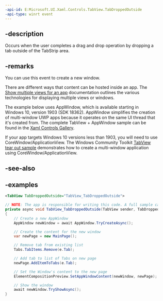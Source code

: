 ```yaml
---
-api-id: E:Microsoft.UI.Xaml.Controls.TabView.TabDroppedOutside
-api-type: winrt event
---
```


## -description

Occurs when the user completes a drag and drop operation by dropping a tab outside of the TabStrip area. 

## -remarks

You can use this event to create a new window. 

There are different ways that content can be hosted inside an app. The [Show multiple views for an app](https://docs.microsoft.com/windows/uwp/design/layout/show-multiple-views) documentation outlines the various technologies for displaying multiple views or windows. 

The example below uses AppWindow, which is available starting in Windows 10, version 1903 (SDK 18362). AppWindow simplifies the creation of multi-window UWP apps because it operates on the same UI thread that it's created from. The complete TabView + AppWindow sample can be found in the [Xaml Controls Gallery](https://github.com/microsoft/Xaml-Controls-Gallery/blob/w/stmoy/TabViewPreview/XamlControlsGallery/TabViewPages/TabViewWindowingSamplePage.xaml.cs). 

If your app targets Windows 10 versions less than 1903, you will need to use CoreWindow/ApplicationView. The Windows Community Toolkit [TabView tear out sample](https://github.com/windows-toolkit/Sample-TabView-TearOff/tree/master/TabViewTear) demonstrates how to create a multi-window application using CoreWindow/ApplicationView.

## -see-also

## -examples

``` xml
<TabView TabDroppedOutside="TabView_TabDroppedOutside">
```

``` csharp
// NOTE: The app is responsible for writing this code. A full sample can be found in the Xaml Controls Gallery.
private async void TabView_TabDroppedOutside(TabView sender, TabDroppedOutsideEventArgs e)
{
    // Create a new AppWindow
    AppWindow newWindow = await AppWindow.TryCreateAsync();

    // Create the content for the new window
    var newPage = new MainPage();

    // Remove tab from existing list
    Tabs.TabItems.Remove(e.Tab);

    // Add tab to list of Tabs on new page
    newPage.AddItemToTabs(e.Tab);

    // Set the Window's content to the new page
    ElementCompositionPreview.SetAppWindowContent(newWindow, newPage);

    // Show the window
    await newWindow.TryShowAsync();
}
```

